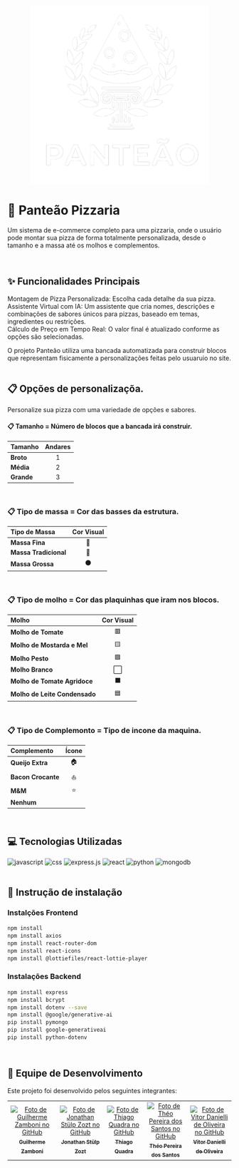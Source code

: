 
<p align="center">
  <img width="400" height="400" src="https://github.com/GuilhermeZamboni32/Panteao-Pizzaria/blob/main/Logo_Branco_1.png?raw=true">
</p>

# 🍕 Panteão Pizzaria
Um sistema de e-commerce completo para uma pizzaria, onde o usuário pode montar sua pizza de forma totalmente personalizada, desde o tamanho e a massa até os molhos e complementos.

<br>

## ✨ Funcionalidades Principais
Montagem de Pizza Personalizada: Escolha cada detalhe da sua pizza.<br>
Assistente Virtual com IA: Um assistente que cria nomes, descrições e combinações de sabores únicos para pizzas, baseado em temas, ingredientes ou restrições.<br>
Cálculo de Preço em Tempo Real: O valor final é atualizado conforme as opções são selecionadas.<br>

O projeto Panteão utiliza uma bancada automatizada para construir blocos que representam fisicamente a personalizações feitas pelo usuaruio no site. <br><br>


## 📋 Opções de personalizaçõa.
Personalize sua pizza com uma variedade de opções e sabores.




#### 📋 Tamanho = Número de blocos que a bancada irá construir.
| Tamanho | Andares |
| :--- | :---: | 
| **Broto** | 1 | 
| **Média** | 2 |
| **Grande**| 3 | 
<br>

### 📋 Tipo de massa = Cor das basses da estrutura.
| Tipo de Massa | Cor Visual | 
| :--- | :---: | 
| **Massa Fina** | 🔴 | 
| **Massa Tradicional** | 🔵 | 
| **Massa Grossa** | ⚫ | 
<br>

### 📋 Tipo de molho = Cor das plaquinhas que iram nos blocos.
| Molho | Cor Visual | 
| :--- | :---: | 
| **Molho de Tomate** | 🟥 | 
| **Molho de Mostarda e Mel** | 🟨 | 
| **Molho Pesto** | 🟩 | 
| **Molho Branco** | ⬜ | 
| **Molho de Tomate Agridoce** | ⬛ | 
| **Molho de Leite Condensado** | 🟦 | 
<br>

### 📋 Tipo de Complemonto = Tipo de incone da maquina.
| Complemento | Ícone | 
| :--- | :---: | 
| **Queijo Extra** | 🏠 | 
| **Bacon Crocante** | ⛵ | 
| **M&M** | ⭐ | 
| **Nenhum** | | |


<br>


## 💻 Tecnologias Utilizadas
![javascript](https://img.shields.io/badge/JavaScript-F7DF1E?style=for-the-badge&logo=javascript&logoColor=black)
![css](https://img.shields.io/badge/CSS3-1572B6?style=for-the-badge&logo=css3&logoColor=white)
![express.js](https://img.shields.io/badge/Express.js-404D59?style=for-the-badge)
![react](https://img.shields.io/badge/React-20232A?style=for-the-badge&logo=react&logoColor=61DAFB)
![python](https://img.shields.io/badge/python-3670A0?style=for-the-badge&logo=python&logoColor=ffdd54)
![mongodb](https://img.shields.io/badge/MongoDB-%234ea94b.svg?style=for-the-badge&logo=mongodb&logoColor=white)
<br><br>

## 💽 Instrução de instalação
### Instalções Frontend

```bash
npm install
npm install axios
npm install react-router-dom
npm install react-icons
npm install @lottiefiles/react-lottie-player
```

### Instalações Backend

```Bash
npm install express
npm install bcrypt
npm install dotenv --save
npm install @google/generative-ai
pip install pymongo
pip install google-generativeai
pip install python-dotenv
```


<br>

## 👥 Equipe de Desenvolvimento<br>
Este projeto foi desenvolvido pelos seguintes integrantes:

<table>
<tr>
<td align="center">
<a href="https://github.com/GuilhermeZamboni32">
<img src="https://github.com/GuilhermeZamboni32.png" width="100px;" alt="Foto de Guilherme Zamboni no GitHub"/>
<br />
<sub><b>Guilherme Zamboni</b></sub>
</a>
</td>
<td align="center">
<a href="https://github.com/Jow-Sky">
<img src="https://github.com/Jow-Sky.png" width="100px;" alt="Foto de Jonathan Stülp Zozt no GitHub"/>
<br />
<sub><b>Jonathan Stülp Zozt</b></sub>
</a>
</td>
<td align="center">
<a href="https://github.com/thpixel-dev">
<img src="https://github.com/thpixel-dev.png" width="100px;" alt="Foto de Thiago Quadra no GitHub"/>
<br />
<sub><b>Thiago Quadra</b></sub>
</a>
</td>
<td align="center">
<a href="https://github.com/theojouki">
<img src="https://github.com/theojouki.png" width="100px;" alt="Foto de Théo Pereira dos Santos no GitHub"/>
<br />
<sub><b>Théo Pereira dos Santos</b></sub>
</a>
</td>
<td align="center">
<a href="https://github.com/CafeinaC4">
<img src="https://github.com/CafeinaC4.png" width="100px;" alt="Foto de Vitor Danielli de Oliveira no GitHub"/>
<br />
<sub><b>Vitor Danielli de Oliveira</b></sub>
</a>
</td>
</tr>
</table>

<br>
